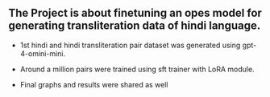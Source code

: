 ## The Project is about finetuning an opes model for generating transliteration data of hindi language.

- 1st hindi and hindi transliteration pair dataset was generated using gpt-4-omini-mini.

- Around a million pairs were trained using sft trainer with LoRA module.

- Final graphs and results were shared as well

